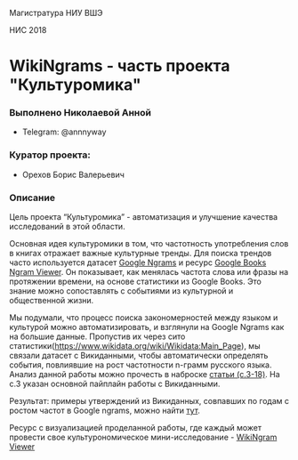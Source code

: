 Магистратура НИУ ВШЭ

НИС 2018

# WikiNgrams - часть проекта "Культуромика"

### Выполнено Николаевой Анной 
- Telegram: @annnyway

### Куратор проекта:

 - Орехов Борис Валерьевич

### Описание

Цель проекта “Культуромика” - автоматизация и улучшение качества исследований в этой области. 

Основная идея культуромики в том, что частотность употребления слов в книгах отражает важные культурные тренды. Для поиска трендов часто используется датасет [Google Ngrams](http://storage.googleapis.com/books/ngrams/books/datasetsv2.html) и ресурс [Google Books Ngram Viewer](https://books.google.com/ngrams). Он показывает, как менялась частота слова или фразы на протяжении времени, на основе статистики из Google Books. Это знание можно сопоставлять с событиями из культурной и общественной жизни. 

Мы подумали, что процесс поиска закономерностей между языком и культурой можно автоматизировать, и взглянули на Google Ngrams как на большие данные. Пропустив их через сито статистики(https://www.wikidata.org/wiki/Wikidata:Main_Page), мы связали датасет c Викиданными, чтобы автоматически определять события, повлиявшие на рост частотности n-грамм русского языка. Анализ данной работы можно прочесть в наброске [статьи (c.3-18)](https://docs.google.com/document/d/1Oro7JpuqgTwBLph8zRE8DShjhnzBf_ddbU6Ed8X_bA8/edit?usp=sharing). На с.3 указан основной пайплайн работы с Викиданными.   

Результат: примеры утверждений из Викиданных, совпавших по годам с ростом частот в Google ngrams, можно найти [тут](https://github.com/mapozhidaeva/Culturomics/tree/master/wikidata/result-dates). 

Ресурс с визуализацией проделанной работы, где каждый может провести свое культурономическое мини-исследование - [WikiNgram Viewer](ссылка)

